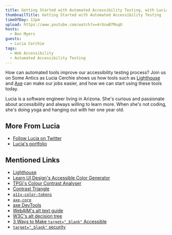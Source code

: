 ```yaml
---
title: Getting Started with Automated Accessibility Testing, with Lucia Cerchie
thumbnailTitle: Getting Started with Automated Accessibility Testing
timeOfDay: 12pm
upload: https://www.youtube.com/watch?v=4rUcwB7MuqU
hosts:
  - Ben Myers
guests:
  - Lucia Cerchie
tags:
  - Web Accessibility
  - Automated Accessibility Testing
---
```


How can automated tools improve our accessibility testing process? Join us on Some Antics as Lucia Cerchie shows us how tools such as [Lighthouse](https://developers.google.com/web/tools/lighthouse) and [Axe](https://www.deque.com/axe/devtools/) can make our jobs easier, and how we can start using these tools today.

Lucia is a software engineer living in Arizona. She's curious and passionate about accessibility and always willing to learn more. When she's not coding, she's doing yoga and hanging out with her one year old.

## More From Lucia

* [Follow Lucia on Twitter](https://twitter.com/CerchieLucia)
* [Lucia's portfolio](https://luciacerchie.dev)

## Mentioned Links

- [Lighthouse](https://developers.google.com/web/tools/lighthouse)
- [Learn UI Design's Accessible Color Generator](https://learnui.design/tools/accessible-color-generator.html)
- [TPGi's Colour Contrast Analyser](https://www.tpgi.com/color-contrast-checker/)
- [Contrast Triangle](https://contrast-triangle.com/)
- [`a11y-color-tokens`](https://www.npmjs.com/package/a11y-color-tokens)
- [`axe-core`](https://github.com/dequelabs/axe-core)
- [axe DevTools](https://www.deque.com/axe/devtools/)
- [WebAIM's alt text guide](https://webaim.org/techniques/alttext/)
- [W3C's alt decision tree](https://www.w3.org/WAI/tutorials/images/decision-tree/)
- [3 Ways to Make `target="_blank"` Accessible](https://dev.to/cerchie/3-ways-to-make-target-blank-accessible-3lan)
- [`target="_blank"` security](https://mathiasbynens.github.io/rel-noopener/)